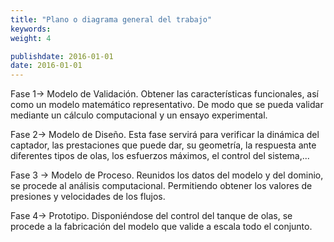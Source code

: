 ```yaml
---
title: "Plano o diagrama general del trabajo"
keywords: 
weight: 4

publishdate: 2016-01-01
date: 2016-01-01
---
```


Fase 1→ Modelo de Validación. Obtener las características funcionales, así como un modelo matemático representativo. De modo que se pueda validar mediante un cálculo computacional y un ensayo experimental.

Fase 2→ Modelo de Diseño. Esta fase servirá para verificar la dinámica del captador, las prestaciones que puede dar, su geometría, la respuesta ante diferentes tipos de olas, los esfuerzos máximos, el control del sistema,... 

Fase 3 → Modelo de Proceso. Reunidos los datos del modelo y del dominio, se procede al análisis computacional. Permitiendo obtener los valores de presiones y velocidades de los flujos.

Fase 4→ Prototipo. Disponiéndose del control del tanque de olas, se procede a la fabricación del modelo que valide a escala todo el conjunto.
